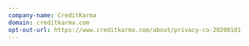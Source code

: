```yaml
---
company-name: CreditKarma
domain: creditkarma.com
opt-out-url: https://www.creditkarma.com/about/privacy-ca-20200101
---
```





